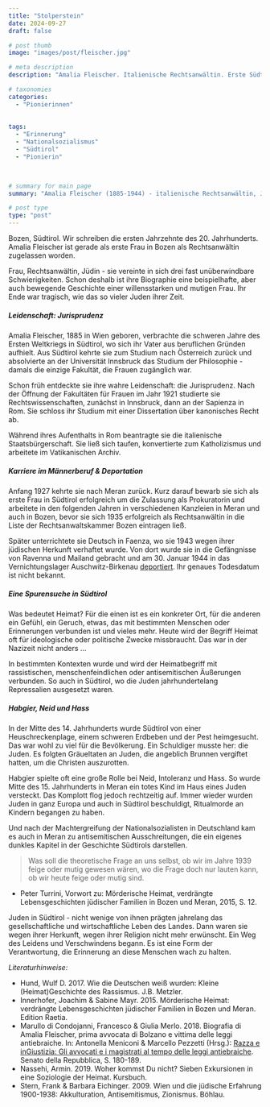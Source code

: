 ```yaml
---
title: "Stolperstein"
date: 2024-09-27
draft: false

# post thumb
image: "images/post/fleischer.jpg"

# meta description
description: "Amalia Fleischer. Italienische Rechtsanwältin. Erste Südtiroler Anwältin. Holocaust. Bozen. Südtirol. Juden. Judenhass. Judenverfolgung. Frau. Rechtsanwältin. Jüdin. Nationalsozialismus Südtirol. Heimat. Heimatbegriff. Ideologische Verwendung Heimat. Meran Juden. Vatikanisches Archiv. Vernichtungslager Auschwitz-Birkenau."

# taxonomies
categories:
  - "Pionierinnen"
  
 
tags:
  - "Erinnerung"
  - "Nationalsozialismus"
  - "Südtirol"
  - "Pionierin"
  


# summary for main page
summary: "Amalia Fleischer (1885-1944) - italienische Rechtsanwältin, Jüdin, Opfer des Holocaust - eine willensstarke und mutige Frau, deren Leben tragisch endete."

# post type
type: "post"
---
```


Bozen, Südtirol. Wir schreiben die ersten Jahrzehnte des 20. Jahrhunderts. Amalia Fleischer ist gerade als erste Frau in Bozen als Rechtsanwältin zugelassen worden. 

Frau, Rechtsanwältin, Jüdin - sie vereinte in sich drei fast unüberwindbare Schwierigkeiten. Schon deshalb ist ihre Biographie eine beispielhafte, aber auch bewegende Geschichte einer willensstarken und mutigen Frau. Ihr Ende war tragisch, wie das so vieler Juden ihrer Zeit.

##### Leidenschaft: Jurisprudenz

Amalia Fleischer, 1885 in Wien geboren, verbrachte die schweren Jahre des Ersten Weltkriegs in Südtirol, wo sich ihr Vater aus beruflichen Gründen aufhielt. Aus Südtirol kehrte sie zum Studium nach Österreich zurück und absolvierte an der Universität Innsbruck das Studium der Philosophie - damals die einzige Fakultät, die Frauen zugänglich war.

Schon früh entdeckte sie ihre wahre Leidenschaft: die Jurisprudenz. Nach der Öffnung der Fakultäten für Frauen im Jahr 1921 studierte sie Rechtswissenschaften, zunächst in Innsbruck, dann an der Sapienza in Rom. Sie schloss ihr Studium mit einer Dissertation über kanonisches Recht ab.

Während ihres Aufenthalts in Rom beantragte sie die italienische Staatsbürgerschaft. Sie ließ sich taufen, konvertierte zum Katholizismus und arbeitete im Vatikanischen Archiv.

##### Karriere im Männerberuf & Deportation

Anfang 1927 kehrte sie nach Meran zurück. Kurz darauf bewarb sie sich als erste Frau in Südtirol erfolgreich um die Zulassung als Prokuratorin und arbeitete in den folgenden Jahren in verschiedenen Kanzleien in Meran und auch in Bozen, bevor sie sich 1935 erfolgreich als Rechtsanwältin in die Liste der Rechtsanwaltskammer Bozen eintragen ließ. 

Später unterrichtete sie Deutsch in Faenza, wo sie 1943 wegen ihrer jüdischen Herkunft verhaftet wurde. Von dort wurde sie in die Gefängnisse von Ravenna und Mailand gebracht und am 30. Januar 1944 in das Vernichtungslager Auschwitz-Birkenau [deportiert](https://archiviodistatoravenna.cultura.gov.it/2019/01/22/amalia-fleischer-da-faenza-a-auschwitz/). Ihr genaues Todesdatum ist nicht bekannt.

##### Eine Spurensuche in Südtirol

Was bedeutet Heimat? Für die einen ist es ein konkreter Ort, für die anderen ein Gefühl, ein Geruch, etwas, das mit bestimmten Menschen oder Erinnerungen verbunden ist und vieles mehr. Heute wird der Begriff Heimat oft für ideologische oder politische Zwecke missbraucht. Das war in der Nazizeit nicht anders ...

In bestimmten Kontexten wurde und wird der Heimatbegriff mit rassistischen, menschenfeindlichen oder antisemitischen Äußerungen verbunden. So auch in Südtirol, wo die Juden jahrhundertelang Repressalien ausgesetzt waren.

##### Habgier, Neid und Hass

In der Mitte des 14. Jahrhunderts wurde Südtirol von einer Heuschreckenplage, einem schweren Erdbeben und der Pest heimgesucht. Das war wohl zu viel für die Bevölkerung. Ein Schuldiger musste her: die Juden. Es folgten Gräueltaten an Juden, die angeblich Brunnen vergiftet hatten, um die Christen auszurotten.

Habgier spielte oft eine große Rolle bei Neid, Intoleranz und Hass. So wurde Mitte des 15. Jahrhunderts in Meran ein totes Kind im Haus eines Juden versteckt. Das Komplott flog jedoch rechtzeitig auf. Immer wieder wurden Juden in ganz Europa und auch in Südtirol beschuldigt, Ritualmorde an Kindern begangen zu haben.

Und nach der Machtergreifung der Nationalsozialisten in Deutschland kam es auch in Meran zu antisemitischen Ausschreitungen, die ein eigenes dunkles Kapitel in der Geschichte Südtirols darstellen.

>Was soll die theoretische Frage an uns selbst, ob wir im Jahre 1939 feige oder mutig gewesen wären, wo die Frage doch nur lauten kann, ob wir heute feige oder mutig sind.

- Peter Turrini, Vorwort zu: Mörderische Heimat, verdrängte Lebensgeschichten jüdischer Familien in Bozen und Meran, 2015, S. 12.

Juden in Südtirol - nicht wenige von ihnen prägten jahrelang das gesellschaftliche und wirtschaftliche Leben des Landes. Dann waren sie wegen ihrer Herkunft, wegen ihrer Religion nicht mehr erwünscht. Ein Weg des Leidens und Verschwindens begann. Es ist eine Form der Verantwortung, die Erinnerung an diese Menschen wach zu halten.


*Literaturhinweise:*
- Hund, Wulf D. 2017. Wie die Deutschen weiß wurden: Kleine (Heimat)Geschichte des Rassismus. J.B. Metzler.
- Innerhofer, Joachim & Sabine Mayr. 2015. Mörderische Heimat: verdrängte Lebensgeschichten jüdischer Familien in Bozen und Meran. Edition Raetia.
- Marullo di Condojanni, Francesco & Giulia Merlo. 2018. Biografia di Amalia Fleischer, prima avvocata di Bolzano e vittima delle leggi antiebraiche. In: Antonella Meniconi & Marcello Pezzetti (Hrsg.): [Razza e inGiustizia: Gli avvocati e i magistrati al tempo delle leggi antiebraiche](https://www.csm.it/documents/21768/81517/Razza+e+inGiustizia/8f8fcd74-7e72-7f98-da33-1391c21e1aa4). Senato della Repubblica, S. 180-189.
- Nassehi, Armin. 2019. Woher kommst Du nicht? Sieben Exkursionen in eine Soziologie der Heimat. Kursbuch.
- Stern, Frank & Barbara Eichinger. 2009. Wien und die jüdische Erfahrung 1900-1938: Akkulturation, Antisemitismus, Zionismus. Böhlau.
